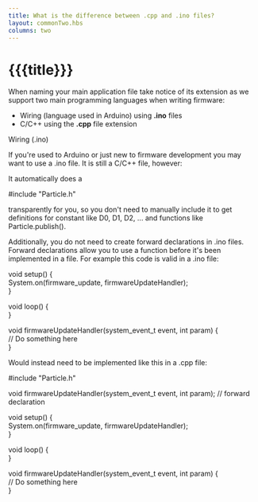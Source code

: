 ```yaml
---
title: What is the difference between .cpp and .ino files?
layout: commonTwo.hbs
columns: two
---
```


# {{{title}}}
When naming your main application file take notice of its extension as we support two main programming languages when writing firmware:

* Wiring (language used in Arduino) using **.ino** files
* C/C++ using the **.cpp** file extension

Wiring (.ino)

If you're used to Arduino or just new to firmware development you may want to use a .ino file. It is still a C/C++ file, however:

It automatically does a

#include "Particle.h"

transparently for you, so you don't need to manually include it to get definitions for constant like D0, D1, D2, ... and functions like Particle.publish().

Additionally, you do not need to create forward declarations in .ino files. Forward declarations allow you to use a function before it's been implemented in a file. For example this code is valid in a .ino file:

void setup() {  
   System.on(firmware_update, firmwareUpdateHandler);  
}  
  
void loop() {  
}  
  
void firmwareUpdateHandler(system_event_t event, int param) {  
  // Do something here  
}  
  
 Would instead need to be implemented like this in a .cpp file:

#include "Particle.h"  
  
void firmwareUpdateHandler(system_event_t event, int param); // forward declaration  
  
void setup() {  
   System.on(firmware_update, firmwareUpdateHandler);  
}  
  
void loop() {  
}  
  
void firmwareUpdateHandler(system_event_t event, int param) {  
  // Do something here  
}  
  
